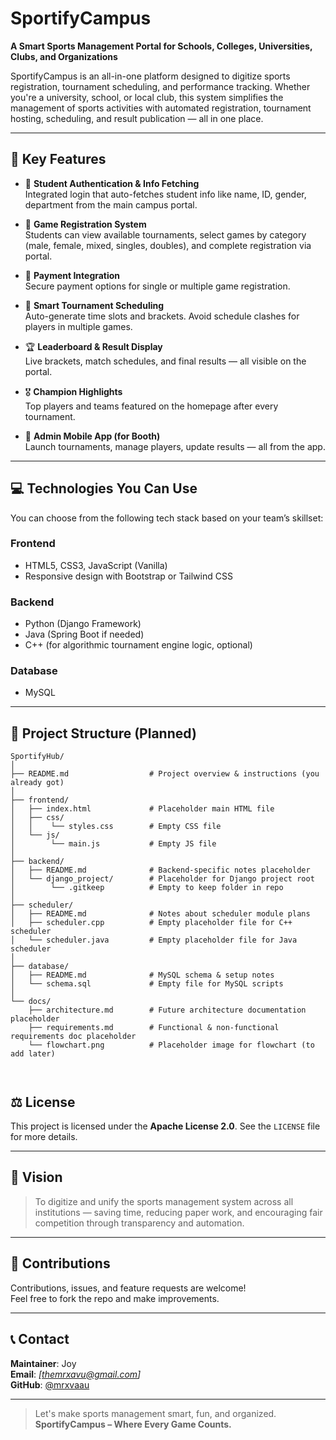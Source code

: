 # SportifyCampus

**A Smart Sports Management Portal for Schools, Colleges, Universities, Clubs, and Organizations**

SportifyCampus is an all-in-one platform designed to digitize sports registration, tournament scheduling, and performance tracking. Whether you're a university, school, or local club, this system simplifies the management of sports activities with automated registration, tournament hosting, scheduling, and result publication — all in one place.

---

## 🚀 Key Features

- 🔐 **Student Authentication & Info Fetching**  
  Integrated login that auto-fetches student info like name, ID, gender, department from the main campus portal.

- 📝 **Game Registration System**  
  Students can view available tournaments, select games by category (male, female, mixed, singles, doubles), and complete registration via portal.

- 💸 **Payment Integration**  
  Secure payment options for single or multiple game registration.

- 📆 **Smart Tournament Scheduling**  
  Auto-generate time slots and brackets. Avoid schedule clashes for players in multiple games.

- 🏆 **Leaderboard & Result Display**  
  Live brackets, match schedules, and final results — all visible on the portal.

- 🎖 **Champion Highlights**  
  Top players and teams featured on the homepage after every tournament.

- 📱 **Admin Mobile App (for Booth)**  
  Launch tournaments, manage players, update results — all from the app.

---

## 💻 Technologies You Can Use

You can choose from the following tech stack based on your team’s skillset:

### Frontend
- HTML5, CSS3, JavaScript (Vanilla)
- Responsive design with Bootstrap or Tailwind CSS

### Backend
- Python (Django Framework)
- Java (Spring Boot if needed)
- C++ (for algorithmic tournament engine logic, optional)

### Database
- MySQL

---

## 📁 Project Structure (Planned)
```
SportifyHub/
│
├── README.md                  # Project overview & instructions (you already got)
│
├── frontend/
│   ├── index.html             # Placeholder main HTML file
│   ├── css/
│   │    └── styles.css        # Empty CSS file
│   └── js/
│        └── main.js           # Empty JS file
│
├── backend/
│   ├── README.md              # Backend-specific notes placeholder
│   └── django_project/        # Placeholder for Django project root
│        └── .gitkeep          # Empty to keep folder in repo
│
├── scheduler/
│   ├── README.md              # Notes about scheduler module plans
│   ├── scheduler.cpp          # Empty placeholder file for C++ scheduler
│   └── scheduler.java         # Empty placeholder file for Java scheduler
│
├── database/
│   ├── README.md              # MySQL schema & setup notes
│   └── schema.sql             # Empty file for MySQL scripts
│
└── docs/
    ├── architecture.md        # Future architecture documentation placeholder
    ├── requirements.md        # Functional & non-functional requirements doc placeholder
    └── flowchart.png          # Placeholder image for flowchart (to add later)



```

## ⚖ License

This project is licensed under the **Apache License 2.0**. See the `LICENSE` file for more details.

---

## 🧠 Vision

> To digitize and unify the sports management system across all institutions — saving time, reducing paper work, and encouraging fair competition through transparency and automation.

---

## 🙌 Contributions

Contributions, issues, and feature requests are welcome!  
Feel free to fork the repo and make improvements.

---

## 📞 Contact

**Maintainer**: Joy  
**Email**: *[themrxavu@gmail.com]*  
**GitHub**: [@mrxvaau](https://github.com/mrxvaau)

---

> Let's make sports management smart, fun, and organized.  
> **SportifyCampus – Where Every Game Counts.**
